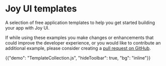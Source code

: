 # Joy UI templates

<p class="description">A selection of free application templates to help you get started building your app with Joy UI.</p>

If while using these examples you make changes or enhancements that could improve the developer experience, or you would like to contribute an additional example, please consider creating a [pull request on GitHub](https://github.com/mui/material-ui/pulls).

{{"demo": "TemplateCollection.js", "hideToolbar": true, "bg": "inline"}}

